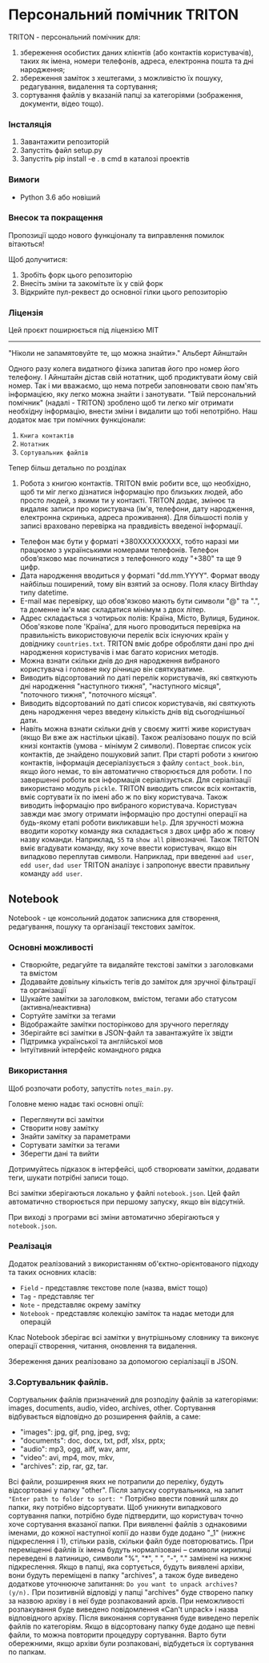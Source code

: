 # Персональний помічник TRITON

TRITON - персональний помічник для:

1. збереження особистих даних клієнтів (або контактів користувачів), таких як імена, номери телефонів, адреса, електронна пошта та дні народження;
2. збереження заміток з хештегами, з можливістю їх пошуку, редагування, видалення та сортування;
3. сортування файлів у вказаній папці за категоріями (зображення, документи, відео тощо).

### Інсталяція

1. Завантажити репозиторій
2. Запустіть файл setup.py
3. Запустіть pip install -e . в cmd в каталозі проектів

### Вимоги

- Python 3.6 або новіший

### Внесок та покращення

Пропозиції щодо нового функціоналу та виправлення помилок вітаються!

Щоб долучитися:

1. Зробіть форк цього репозиторію
2. Внесіть зміни та закомітьте їх у свій форк
3. Відкрийте пул-реквест до основної гілки цього репозиторію

### Ліцензія

Цей проєкт поширюється під ліцензією MIT

-----------------------------------------------
 
"Ніколи не запамятовуйте те, що можна знайти»."
Альберт Айнштайн
 
Одного разу колега видатного фізика запитав його про номер його телефону. І Айнштайн дістав свій нотатник, щоб продиктувати йому свій номер. Так і ми вважаємо, що нема потреби заповнювати свою пам'ять інформацією, яку легко можна знайти і занотувати.
"Твій персональний помічник" (надалі - TRITON) зроблено щоб ти легко міг отримати необхідну інформацію, внести зміни і видалити що тобі непотрібно.
Наш додаток має три помічних функціонали:
1.	`Книга контактів`
2.	`Нотатник`
3.	`Сортувальник файлів`
 
Тепер більш детально по розділах
1.	Робота з книгою контактів.
TRITON вміє робити все, що необхідно, щоб ти міг легко дізнатися інформацію про близьких людей, або просто людей, з якими ти у контакті.
TRITON додає, змінює та видаляє записи про користувача (ім'я, телефони, дату народження, електронна скринька, адреса проживання). Для більшості полів у записі враховано перевірка на правдивість введеної інформації.
- Телефон має бути у форматі +380XXXXXXXXX, тобто наразі ми працюємо з українськими номерами телефонів. Телефон обов’язково має починатися з телефонного коду "+380" та ще 9 цифр.
- Дата народження вводиться у форматі "dd.mm.YYYY". Формат вводу найбільш поширений, тому він взятий за основу. Поля класу Birthday типу datetime.
- Е-mail має перевірку, що обов'язково мають бути символи "@" та ".", та доменне ім'я має складатися мінімум з двох літер.
- Адрес складається з чотирьох полів: Країна, Місто, Вулиця, Будинок. Обов'язкове поле 'Країна', для нього проводиться перевірка на правильність використовуючи перелік всіх існуючих країн у довіднику `countries.txt`.
TRITON вміє добре обробляти дані про дні народження користувачів і має багато корисних методів.
- Можна взнати скільки днів до дня народження вибраного користувача і головне яку річницю він святкуватиме.
- Виводить відсортований по даті перелік користувачів, які святкують дні народження "наступного тижня", "наступного місяця", "поточного тижня", "поточного місяця".
- Виводить відсортований по даті список користувачів, які святкують день народження через введену кількість днів від сьогоднішньої дати.
- Навіть можна взнати скільки днів у своєму житті живе користувач (якщо Ви вже аж настільки цікаві).
Також реалізовано пошук по всій книзі контактів (умова - мінімум 2 символи). Повертає список усіх контактів, де знайдено пошуковий запит.
При старті роботи з книгою контактів, інформація десеріалізується з файлу `contact_book.bin`, якщо його немає, то він автоматично створюється для роботи. І по завершенні роботи вся інформація серіалізується. Для серіалізації використано модуль `pickle`.
TRITON виводить список всіх контактів, вміє сортувати їх по імені або ж по віку користувача. Також виводить інформацію про вибраного користувача.
Користувач завжди має змогу отримати інформацію про доступні операції на будь-якому етапі роботи викликавши `help`. Для зручності можна вводити коротку команду яка складається з двох цифр або ж повну назву команди. Наприклад, `55` та `show all` рівнозначні.
Також TRITON вміє вгадувати команду, яку хоче ввести користувач, якщо він випадково переплутав символи. Наприклад, при введенні `aad user`, `edd user`, `dad user` TRITON аналізує і запропонує ввести правильну команду `add user`.

## Notebook

Notebook - це консольний додаток записника для створення, редагування, пошуку та організації текстових заміток.

### Основні можливості

- Створюйте, редагуйте та видаляйте текстові замітки з заголовками та вмістом
- Додавайте довільну кількість тегів до заміток для зручної фільтрації та організації
- Шукайте замітки за заголовком, вмістом, тегами або статусом (активна/неактивна)
- Сортуйте замітки за тегами
- Відображайте замітки посторінково для зручного перегляду
- Зберігайте всі замітки в JSON-файл та завантажуйте їх звідти
- Підтримка української та англійської мов
- Інтуїтивний інтерфейс командного рядка

### Використання

Щоб розпочати роботу, запустіть `notes_main.py`.

Головне меню надає такі основні опції:

- Переглянути всі замітки
- Створити нову замітку
- Знайти замітку за параметрами
- Сортувати замітки за тегами
- Зберегти дані та вийти

Дотримуйтесь підказок в інтерфейсі, щоб створювати замітки, додавати теги, шукати потрібні записи тощо.

Всі замітки зберігаються локально у файлі `notebook.json`. Цей файл автоматично створюється при першому запуску, якщо він відсутній.

При виході з програми всі зміни автоматично зберігаються у `notebook.json`.

### Реалізація

Додаток реалізований з використанням об'єктно-орієнтованого підходу та таких основних класів:

- `Field` - представляє текстове поле (назва, вміст тощо)
- `Tag` - представляє тег
- `Note` - представляє окрему замітку
- `Notebook` - представляє колекцію заміток та надає методи для операцій

Клас Notebook зберігає всі замітки у внутрішньому словнику та виконує операції створення, читання, оновлення та видалення.

Збереження даних реалізовано за допомогою серіалізації в JSON.


### 3.Сортувальник файлів.

Сортувальник файлів призначений для розподілу файлів за категоріями: images, documents, audio, video, archives, other. Сортування відбувається відповідно до розширення файлів, а саме:

- "images": jpg, gif, png, jpeg, svg;
- "documents": doc, docx, txt, pdf, xlsx, pptx;
- "audio": mp3, ogg, aiff, wav, amr,
- "video": avi, mp4, mov, mkv,
- "archives": zip, rar, gz, tar.
    
Всі файли, розширення яких не потрапили до переліку, будуть відсортовані у папку "other".
Після запуску сортувальника, на запит
`"Enter path to folder to sort: "`
Потрібно ввести повний шлях до папки, яку потрібно відсортувати.
Щоб уникнути випадкового сортування папки, потрібно буде підтвердити, що користувач точно хоче сортування вказаної папки.
При виявленні файлів з однаковими іменами, до кожної наступної копії до назви буде додано  "_1" (нижнє підкреслення і 1), стільки разів, скільки файл буде повторюватись.
При переміщенні файлів їх імена будуть нормалізовані – символи кирилиці переведені в латиницю, символи "%", "\*", " ", "-", "." замінені на нижнє підкреслення.
Якщо в папці, яка сортується, будуть виявлені архіви, вони будуть переміщені в папку "archives", а також буде виведено додаткове уточнююче запитання:
`Do you want to unpack archives? (y/n).`
При позитивній відповіді у папці "archives" буде створено папку за назвою архіву і в неї буде розпакований архів. При неможливості розпакування буде виведено повідомлення «Can't unpack» і назва відповідного архіву.
Після виконання сортування буде виведено перелік файлів по категоріям.
Якщо в відсортовану папку буде додано ще певні файли, то можна повторити процедуру сортування. Варто бути обережними, якщо архіви були розпаковані, відбудеться їх сортування по папкам.
